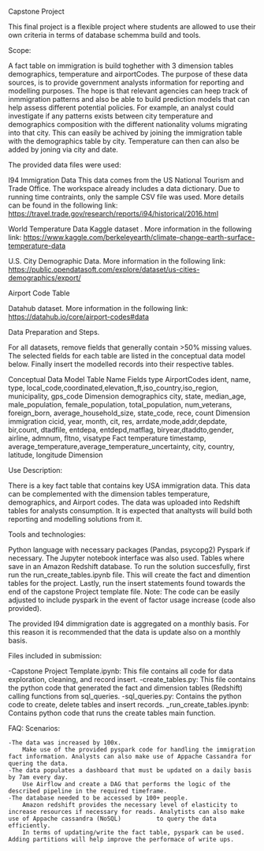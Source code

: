 Capstone Project

This final project is a flexible project where students are allowed to use their own criteria in terms of database schemma build and tools. 

Scope:

A fact table on immigration is build toghether with 3 dimension tables demographics, temperature and airportCodes.
The purpose of these data sources, is to provide government analysts information for reporting and modelling purposes.
The hope is that relevant agencies can heep track of inmmigration patterns and also be able to build prediction models that can help assess different potential policies. For example, an analyst could investigate if any patterns exists between city temperature and demographics composition with the different nationality volums migrating into that city. This can easily be achived by joining the immigration table with the demographics table by city. Temperature can then can also be added by joning via city and date. 

The provided data files were used:

I94 Immigration Data
This data comes from the US National Tourism and Trade Office. The workspace already includes a data dictionary. Due to running time contraints, only the sample CSV file was used.
More details can be found in the following link: https://travel.trade.gov/research/reports/i94/historical/2016.html


World Temperature Data
Kaggle dataset . More information in the following link: https://www.kaggle.com/berkeleyearth/climate-change-earth-surface-temperature-data 


U.S. City Demographic Data. 
More information in the following link: https://public.opendatasoft.com/explore/dataset/us-cities-demographics/export/


Airport Code Table

Datahub dataset. More information in the following link: https://datahub.io/core/airport-codes#data



Data Preparation and Steps.

For all datasets, remove fields that generally contain >50% missing values.
The selected fields for each table are listed in the conceptual data model below.
Finally insert the modelled records into their respective tables.

Conceptual Data Model 
Table Name		Fields		                                                                                                                                                        type
AirportCodes		ident, name, type, local_code,coordinated,elevation_ft,iso_country,iso_region, municipality, gps_code		                                                        Dimension
demographics		city, state, median_age, male_population, female_population, total_population, num_veterans, foreign_born, average_household_size, state_code, rece, count		Dimension
immigration		cicid, year, month, cit, res, arrdate,mode,addr,depdate, bir,count, dtadfile, entdepa, entdepd,matflag, biryear,dtaddto,gender, airline, admnum, fltno, visatype	Fact
temperature		timestamp, average_temperature,average_temperature_uncertainty, city, country, latitude, longitude	                                                            	Dimension



Use Description:

There is a key fact table that contains key USA immigration data. This data can be complemented with the dimension tables temperature, demographics, and Airport codes.
The data was uploaded into Redshift tables for analysts consumption.
It is expected that analtysts will build both reporting and modelling solutions from it.



Tools and technologies:

Python language with necessary packages (Pandas, psycopg2) Pyspark if necessary. The Jupyter notebook interface was also used. Tables where save in an Amazon Redshift database.
To run the solution succesfully, first run the run_create_tables.ipynb file. This will create the fact and dimention tables for the project.
Lastly, run the insert statements found towards the end of the capstone Project template file.
Note: The code can be easily adjusted to include pyspark in the event of factor usage increase (code also provided).


The provided I94 dimmigration date is aggregated on a monthly basis. For this reason it is recommended that the data is update also on a monthly basis.

Files included in submission:

-Capstone Project Template.ipynb: This file contains all code for data exploration, cleaning, and record insert.
-create_tables.py: This file contains the python code that generated the fact and dimension tables (Redshift) calling functions from sql_queries.
-sql_queries.py: Contains the python code to create, delete tables and insert records. 
_run_create_tables.ipynb: Contains python code that runs the create tables main function.

FAQ: Scenarios:

    -The data was increased by 100x.
        Make use of the provided pyspark code for handling the immigration fact information. Analysts can also make use of Appache Cassandra for quering the data.
    -The data populates a dashboard that must be updated on a daily basis by 7am every day.
        Use Airflow and create a DAG that performs the logic of the described pipeline in the required timeframe. 
    -The database needed to be accessed by 100+ people.
        Amazon redshift provides the necessary level of elasticity to increase resources if necessary for reads. Analytists can also make use of Appache cassandra (NoSQL)          to query the data efficiently.
        In terms of updating/write the fact table, pyspark can be used. Adding partitions will help improve the performace of write ups.